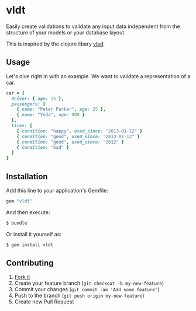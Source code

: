 # vldt

Easily create validations to validate any input data independent from
the structure of your models or your database layout.

This is inspired by the clojure libary [vlad](https://github.com/logaan/vlad).

## Usage

Let's dive right in with an example. We want to validate a
representation of a car.

```ruby
car = {
  driver: { age: 15 },
  passengers: [
    { name: "Peter Parker", age: 25 },
    { name: "Yoda", age: 980 }
  ],
  tires: [
    { condition: "happy", used_since: "2013-01-12" }
    { condition: "good", used_since: "2013-01-12" }
    { condition: "good", used_since: "2012" }
    { condition: "bad" }
  ]
}
```

## Installation

Add this line to your application's Gemfile:

```ruby
gem "vldt"
```

And then execute:

```sh
$ bundle
```

Or install it yourself as:

```sh
$ gem install vldt
```

## Contributing

1. [Fork it](https://github.com/CQQL/vldt/fork)
2. Create your feature branch (`git checkout -b my-new-feature`)
3. Commit your changes (`git commit -am 'Add some feature'`)
4. Push to the branch (`git push origin my-new-feature`)
5. Create new Pull Request
